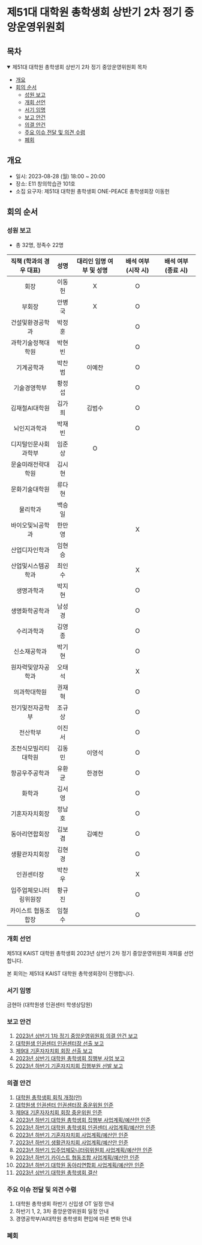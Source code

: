 제51대 대학원 총학생회 상반기 2차 정기 중앙운영위원회
===

## 목차
<details open>
<summary>제51대 대학원 총학생회 상반기 2차 정기 중앙운영위원회 목차</summary>
  
- [개요](#개요) 
- [회의 순서](#회의-순서) 
	- [성원 보고](#성원-보고) 
	- [개회 선언](#개회-선언) 
	- [서기 임명](#서기-임명) 
	- [보고 안건](#보고-안건) 
	- [의결 안건](#의결-안건) 
	- [주요 이슈 전달 및 의견 수렴](#주요-이슈-전달-및-의견-수렴) 
	- [폐회](#폐회) 
</details>

## 개요
- 일시: 2023-08-28 (월) 18:00 ~ 20:00
- 장소: E11 창의학습관 101호
- 소집 요구자: 제51대 대학원 총학생회 ONE-PEACE 총학생회장 이동헌

## 회의 순서
### 성원 보고
- 총 32명, 정족수 22명

| 직책 (학과의 경우 대표) | 성명 | 대리인 임명 여부 및 성명 | 배석 여부 (시작 시) | 배석 여부 (종료 시) |
|:---:|:---:|:---:|:---:|:---:|
| 회장 | 이동헌 | X |O | |
| 부회장 | 안병국 | X | O | |
| 건설및환경공학과 | 박정훈 | | O | |
| 과학기술정책대학원 | 박현빈 | | O | |
| 기계공학과 | 박찬범 | 이예찬 | O | |
| 기술경영학부 | 황정섭 | | O | |
| 김재철AI대학원 | 김가희 | 김범수 | O | |
| 뇌인지과학과 | 박재빈 |  | O | |
| 디지털인문사회과학부 | 임준상 | O | |
| 문술미래전략대학원 | 김시현 | | | |
| 문화기술대학원 | 류다현 | | | |
| 물리학과 | 백승일 | | | |
| 바이오및뇌공학과 | 한만영 | | X	 | |
| 산업디자인학과 | 임현승 | | | |
| 산업및시스템공학과 | 최인수 | | X | |
| 생명과학과 | 박지현 | | O | |
| 생명화학공학과 | 남성경 | | O | |
| 수리과학과 | 김영종 | | O | |
| 신소재공학과 | 박기현 | | O | |
| 원자력및양자공학과 | 오태석 |  | X | |
| 의과학대학원 | 권재혁 | | O | |
| 전기및전자공학부 | 조규상 | | O | |
| 전산학부 | 이진서 | | O | |
| 조천식모빌리티대학원 | 김동민 | 이영석 | O | |
| 항공우주공학과 | 유환균 | 한경현 | O | |
| 화학과 | 김서영 | | O | |
| 기혼자자치회장 | 정남호 | | O | |
| 동아리연합회장 | 김보겸 | 김예찬 | O | |
| 생활관자치회장 | 김현경 |  | O | |
| 인권센터장 | 박찬우 |  |X | |
| 입주업체모니터링위원장 | 황규진 |  | O | |
| 카이스트 협동조합장 | 임철수 |  | O | |

### 개회 선언
제51대 KAIST 대학원 총학생회 2023년 상반기 2차 정기 중앙운영위원회 개회를 선언합니다. 

본 회의는 제51대 KAIST 대학원 총학생회장이 진행합니다.

### 서기 임명
금현아 (대학원생 인권센터 학생상담원)

### 보고 안건
1. [2023년 상반기 1차 정기 중앙운영위원회 의결 안건 보고](보고안건/agenda01.md)
2. [대학원생 인권센터 인권센터장 선출 보고](보고안건/agenda02.md)
3. [제9대 기혼자자치회 회장 선출 보고](보고안건/agenda03.md)
4. [2023년 상반기 대학원 총학생회 집행부 사업 보고](보고안건/agenda04.md)
5. [2023년 하반기 기혼자지치회 집행부원 선발 보고](보고안건/agenda05.md)

### 의결 안건
1. [대학원 총학생회 회칙 개정(안)](의결안건/agenda01.md)
2. [대학원생 인권센터 인권센터장 중운위원 인준](의결안건/agenda02.md)
3. [제9대 기혼자자치회 회장 중운위원 인준](의결안건/agenda03.md)
4. [2023년 하반기 대학원 총학생회 집행부 사업계획/예산안 인준](의결안건/agenda04.md)
5. [2023년 하반기 대학원 총학생회 인권센터 사업계획/예산안 인준](의결안건/agenda05.md)
6. [2023년 하반기 기혼자자치회 사업계획/예산안 인준](의결안건/agenda11.md)
7. [2023년 하반기 생활관자치회 사업계획/예산안 인준](의결안건/agenda06.md)
8. [2023년 하반기 입주업체모니터링위원회 사업계획/예산안 인준](의결안건/agenda07.md)
9. [2023년 하반기 카이스트 협동조합 사업계획/예산안 인준](의결안건/agenda08/agenda08.md)
10. [2023년 하반기 대학원 동아리연합회 사업계획/예산안 인준](의결안건/agenda09.md)
11. [2023년 상반기 대학원 총학생회 결산](의결안건/agenda10.md)

### 주요 이슈 전달 및 의견 수렴
1. 대학원 총학생회 하반기 신입생 OT 일정 안내
2. 하반기 1, 2, 3차 중앙운영위원회 일정 안내
3. 경영공학부/AI대학원 총학생회 편입에 따른 변화 안내
   
### 폐회
